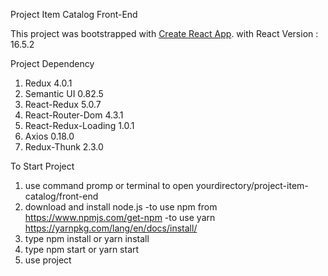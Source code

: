 Project Item Catalog Front-End

This project was bootstrapped with [Create React App](https://github.com/facebook/create-react-app).
with React Version : 16.5.2

Project Dependency
1. Redux 4.0.1
2. Semantic UI 0.82.5
3. React-Redux 5.0.7
4. React-Router-Dom 4.3.1
5. React-Redux-Loading 1.0.1
6. Axios 0.18.0
7. Redux-Thunk 2.3.0

To Start Project
1. use command promp or terminal to open yourdirectory/project-item-catalog/front-end
2. download and install node.js 
  -to use npm from https://www.npmjs.com/get-npm
  -to use yarn https://yarnpkg.com/lang/en/docs/install/
3. type npm install or yarn install
4. type npm start or yarn start
5. use project
